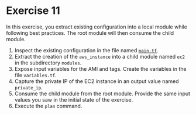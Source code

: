 # Exercise 11

In this exercise, you extract existing configuration into a local module while following best practices. The root module will then consume the child module.

1. Inspect the existing configuration in the file named [`main.tf`](./main.tf).
2. Extract the creation of the `aws_instance` into a child module named `ec2` in the subdirectory `modules`.
3. Expose input variables for the AMI and tags. Create the variables in the file `variables.tf`.
4. Capture the private IP of the EC2 instance in an output value named `private_ip`.
5. Consume the child module from the root module. Provide the same input values you saw in the initial state of the exercise.
6. Execute the `plan` command.
